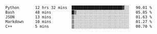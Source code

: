<!--START_SECTION:waka-->

```txt
Python       12 hrs 32 mins  ██████████████████████▓░░   90.01 %
Bash         48 mins         █▒░░░░░░░░░░░░░░░░░░░░░░░   05.85 %
JSON         13 mins         ▒░░░░░░░░░░░░░░░░░░░░░░░░   01.63 %
Markdown     10 mins         ▒░░░░░░░░░░░░░░░░░░░░░░░░   01.27 %
C++          5 mins          ▒░░░░░░░░░░░░░░░░░░░░░░░░   00.70 %
```

<!--END_SECTION:waka-->
